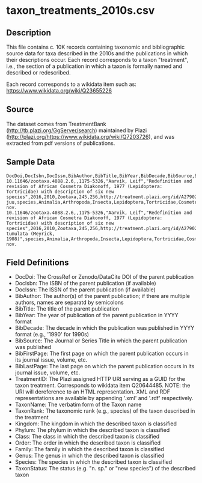 # taxon_treatments_2010s.csv

## Description

This file contains c. 10K records containing taxonomic and bibliographic source data for taxa described in the 2010s and the publications in which their descriptions occur. Each record corresponds to a taxon "treatment", i.e., the section of a publication in which a taxon is formally named and described or redescribed.

Each record corresponds to a wikidata item such as: https://www.wikidata.org/wiki/Q23655226

## Source

The dataset comes from TreatmentBank (http://tb.plazi.org/GgServer/search) maintained by Plazi (http://plazi.org/https://www.wikidata.org/wiki/Q7203726), and was extracted from pdf versions of publications.

## Sample Data
```
DocDoi,DocIsbn,DocIssn,BibAuthor,BibTitle,BibYear,BibDecade,BibSource,BibFirstPage,BibLastPage,TreatmentID,TaxonName,TaxonRank,Kingdom,Phylum,Class,Order,Family,Genus,Species,TaxonStatus
10.11646/zootaxa.4088.2.6,,1175-5326,"Aarvik, Leif","Redefinition and revision of African Cosmetra Diakonoff, 1977 (Lepidoptera: Tortricidae) with description of six new species",2016,2010,Zootaxa,245,256,http://treatment.plazi.org/id/A279021FFF91FFCDAE821588FE598409,Cosmetra juu,species,Animalia,Arthropoda,Insecta,Lepidoptera,Tortricidae,Cosmetra,juu,sp. nov.
10.11646/zootaxa.4088.2.6,,1175-5326,"Aarvik, Leif","Redefinition and revision of African Cosmetra Diakonoff, 1977 (Lepidoptera: Tortricidae) with description of six new species",2016,2010,Zootaxa,245,256,http://treatment.plazi.org/id/A279021FFF98FFC2AE8210C9FA478694,"Cosmetra tumulata (Meyrick, 1908)",species,Animalia,Arthropoda,Insecta,Lepidoptera,Tortricidae,Cosmetra,tumulata,comb. nov.
```

## Field Definitions

- DocDoi: The CrossRef or Zenodo/DataCite DOI of the parent publication
- DocIsbn: The ISBN of the parent publication (if available)
- DocIssn: The ISSN of the parent publication (if available)
- BibAuthor: The author(s) of the parent publication; if there are multiple authors, names are separatd by semicolons 
- BibTitle: The title of the parent publication
- BibYear: The year of publication of the parent publication in YYYY format
- BibDecade: The decade in which the publication was published in YYYY format (e.g., '1990' for 1990s) 
- BibSource: The Journal or Series Title in which the parent publication was published 
- BibFirstPage: The first page on which the parent publication occurs in its journal issue, volume, etc.
- BibLastPage: The last page on which the parent publication occurs in its journal issue, volume, etc.
- TreatmentID: The Plazi assigned HTTP URI serving as a GUID for the taxon treatment. Corresponds to wikidata item Q20644485. NOTE: the URI will dereference to an HTML representation. XML and RDF representations are available by appending '.xml' and '.rdf' respectively. 
- TaxonName: The verbatim form of the Taxon name
- TaxonRank: The taxonomic rank (e.g., species) of the taxon described in the treatment
- Kingdom: The kingdom in which the described taxon is classified
- Phylum: The phylum in which the described taxon is classified
- Class: The class in which the described taxon is classified
- Order: The order in which the described taxon is classified
- Family: The family in which the described taxon is classified
- Genus: The genus in which the described taxon is classified
- Species: The species in which the described taxon is classified
- TaxonStatus: The status (e.g. "n. sp." or "new species") of the described taxon
